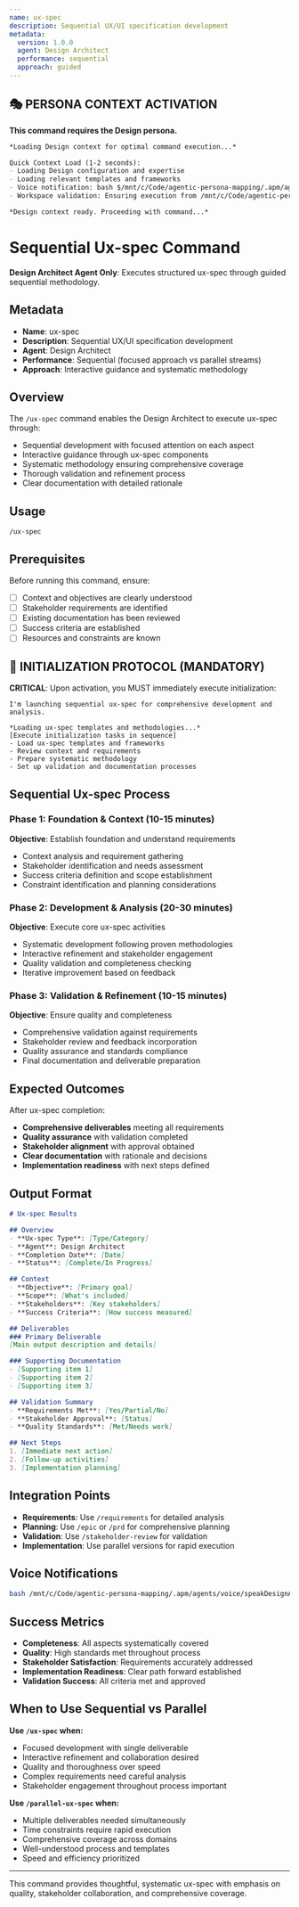 ```yaml
---
name: ux-spec
description: Sequential UX/UI specification development
metadata:
  version: 1.0.0
  agent: Design Architect
  performance: sequential
  approach: guided
---
```


## 🎭 PERSONA CONTEXT ACTIVATION

**This command requires the Design persona.**

```markdown
*Loading Design context for optimal command execution...*

Quick Context Load (1-2 seconds):
- Loading Design configuration and expertise
- Loading relevant templates and frameworks  
- Voice notification: bash $/mnt/c/Code/agentic-persona-mapping/.apm/agents/voice/speakDesignArchitect.sh "Design context loaded for command execution"
- Workspace validation: Ensuring execution from /mnt/c/Code/agentic-persona-mapping

*Design context ready. Proceeding with command...*
```


# Sequential Ux-spec Command

**Design Architect Agent Only**: Executes structured ux-spec through guided sequential methodology.

## Metadata
- **Name**: ux-spec
- **Description**: Sequential UX/UI specification development
- **Agent**: Design Architect
- **Performance**: Sequential (focused approach vs parallel streams)
- **Approach**: Interactive guidance and systematic methodology

## Overview

The `/ux-spec` command enables the Design Architect to execute ux-spec through:
- Sequential development with focused attention on each aspect
- Interactive guidance through ux-spec components  
- Systematic methodology ensuring comprehensive coverage
- Thorough validation and refinement process
- Clear documentation with detailed rationale

## Usage

```
/ux-spec
```

## Prerequisites

Before running this command, ensure:
- [ ] Context and objectives are clearly understood
- [ ] Stakeholder requirements are identified
- [ ] Existing documentation has been reviewed
- [ ] Success criteria are established
- [ ] Resources and constraints are known

## 🚀 INITIALIZATION PROTOCOL (MANDATORY)

**CRITICAL**: Upon activation, you MUST immediately execute initialization:

```
I'm launching sequential ux-spec for comprehensive development and analysis.

*Loading ux-spec templates and methodologies...*
[Execute initialization tasks in sequence]
- Load ux-spec templates and frameworks
- Review context and requirements
- Prepare systematic methodology
- Set up validation and documentation processes
```

## Sequential Ux-spec Process

### Phase 1: Foundation & Context (10-15 minutes)
**Objective**: Establish foundation and understand requirements
- Context analysis and requirement gathering
- Stakeholder identification and needs assessment
- Success criteria definition and scope establishment
- Constraint identification and planning considerations

### Phase 2: Development & Analysis (20-30 minutes) 
**Objective**: Execute core ux-spec activities
- Systematic development following proven methodologies
- Interactive refinement and stakeholder engagement
- Quality validation and completeness checking
- Iterative improvement based on feedback

### Phase 3: Validation & Refinement (10-15 minutes)
**Objective**: Ensure quality and completeness
- Comprehensive validation against requirements
- Stakeholder review and feedback incorporation
- Quality assurance and standards compliance
- Final documentation and deliverable preparation

## Expected Outcomes

After ux-spec completion:
- **Comprehensive deliverables** meeting all requirements
- **Quality assurance** with validation completed
- **Stakeholder alignment** with approval obtained
- **Clear documentation** with rationale and decisions
- **Implementation readiness** with next steps defined

## Output Format

```markdown
# Ux-spec Results

## Overview
- **Ux-spec Type**: [Type/Category]
- **Agent**: Design Architect
- **Completion Date**: [Date]
- **Status**: [Complete/In Progress]

## Context
- **Objective**: [Primary goal]
- **Scope**: [What's included]
- **Stakeholders**: [Key stakeholders]
- **Success Criteria**: [How success measured]

## Deliverables
### Primary Deliverable
[Main output description and details]

### Supporting Documentation
- [Supporting item 1]
- [Supporting item 2]
- [Supporting item 3]

## Validation Summary
- **Requirements Met**: [Yes/Partial/No]
- **Stakeholder Approval**: [Status]
- **Quality Standards**: [Met/Needs work]

## Next Steps
1. [Immediate next action]
2. [Follow-up activities]
3. [Implementation planning]
```

## Integration Points

- **Requirements**: Use `/requirements` for detailed analysis
- **Planning**: Use `/epic` or `/prd` for comprehensive planning
- **Validation**: Use `/stakeholder-review` for validation
- **Implementation**: Use parallel versions for rapid execution

## Voice Notifications

```bash
bash /mnt/c/Code/agentic-persona-mapping/.apm/agents/voice/speakDesignArchitect.sh "Sequential ux-spec beginning. Launching guided development process..."
```

## Success Metrics

- **Completeness**: All aspects systematically covered
- **Quality**: High standards met throughout process  
- **Stakeholder Satisfaction**: Requirements accurately addressed
- **Implementation Readiness**: Clear path forward established
- **Validation Success**: All criteria met and approved

## When to Use Sequential vs Parallel

**Use `/ux-spec` when:**
- Focused development with single deliverable
- Interactive refinement and collaboration desired
- Quality and thoroughness over speed
- Complex requirements need careful analysis
- Stakeholder engagement throughout process important

**Use `/parallel-ux-spec` when:**
- Multiple deliverables needed simultaneously
- Time constraints require rapid execution
- Comprehensive coverage across domains
- Well-understood process and templates
- Speed and efficiency prioritized

---

This command provides thoughtful, systematic ux-spec with emphasis on quality, stakeholder collaboration, and comprehensive coverage.
